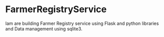# FarmerRegistryService
Iam are building Farmer Registry service using Flask and python libraries and 
Data management using sqlite3.




